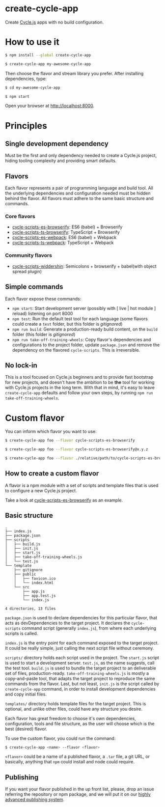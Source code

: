 
# create-cycle-app

Create [Cycle.js](https://cycle.js.org/) apps with no build configuration.

# How to use it

  ```sh
  $ npm install --global create-cycle-app

  $ create-cycle-app my-awesome-cycle-app
  ```

Then choose the flavor and stream library you prefer. After installing dependencies, type:

  ```sh
  $ cd my-awesome-cycle-app

  $ npm start
  ```

Open your browser at [http://localhost:8000](http://localhost:8000).

# Principles

## Single development dependency

Must be the first and only dependency needed to create a Cycle.js project, hiding tooling complexity and providing smart defaults.

## Flavors

Each flavor represents a pair of programming language and build tool. All the underlying dependencies and configuration needed must be hidden behind the flavor. All flavors must adhere to the same basic structure and commands.

### Core flavors

- [cycle-scripts-es-browserify](./cycle-scripts-es-browserify/): ES6 (babel) + Browserify
- [cycle-scripts-ts-browserify](./cycle-scripts-ts-browserify/): TypeScript + Browserify
- [cycle-scripts-es-webpack](./cycle-scripts-es-webpack/): ES6 (babel) + Webpack
- [cycle-scripts-ts-webpack](./cycle-scripts-ts-webpack/): TypeScript + Webpack

### Community flavors

- [cycle-scripts-widdershin](https://github.com/Widdershin/cycle-scripts-widdershin): Semicolons + browserify + babel(with object spread plugin)

## Simple commands

Each flavor expose these commands:

- `npm start`: Start development server (possibly with [ live | hot module ] reload) listening on port 8000
- `npm test`: Run the default test tool for each language (some flavors could create a `test` folder, but this folder is *gitignored*)
- `npm run build`: Generate a production-ready build content, on the `build` folder (this folder is *gitignored*)
- `npm run take-off-training-wheels`: Copy flavor's dependencies and configurations to the project folder, update `package.json` and remove the dependency on the flavored `cycle-scripts`. This is irreversible.

## No lock-in

This is a tool focused on Cycle.js beginners and to provide fast bootstrap for new projects, and doesn't have the ambition to be **the** tool for working with Cycle.js projects in the long term. With that in mind, it's easy to leave `create-cycle-app` defaults and follow your own steps, by running `npm run take-off-training-wheels`.

# Custom flavor

You can inform which flavor you want to use:

  ```sh
  $ create-cycle-app foo --flavor cycle-scripts-es-browserify

  $ create-cycle-app foo --flavor cycle-scripts-es-browserify@x.y.z

  $ create-cycle-app foo --flavor ./relative/path/to/cycle-scripts-es-browserify
  ```

## How to create a custom flavor

A flavor is a npm module with a set of scripts and template files that is used to configure a new Cycle.js project.

Take a look at [cycle-scripts-es-browserify](./cycle-scripts-es-browserify) as an example.

## Basic structure

```
.
├── index.js
├── package.json
├── scripts
│   ├── build.js
│   ├── init.js
│   ├── start.js
│   ├── take-off-training-wheels.js
│   └── test.js
└── template
    ├── gitignore
    ├── public
    │   ├── favicon.ico
    │   └── index.html
    └── src
        ├── app.js
        ├── app.test.js
        └── index.js

4 directories, 13 files
```

`package.json` is used to declare dependencies for this particular flavor, that acts as devDependencies to the target project. It declares the `cycle-scripts` command script (generally `index.js`), from where each underlying scripts is called.

`index.js` is the entry point for each command exposed to the target project. It could be really simple, just calling the next script file without ceremony.

`scripts/` directory holds each script used in the project. The `start.js` script is used to start a development server. `test.js`, as the name suggests, call the test tool. `build.js` is used to bundle the target project to an deliverable set of files, production-ready. `take-off-training-wheels.js` is mostly a copy-and-paste tool, that adapts the target project to reproduce the same commands from the flavor. Last, but not least, `init.js` is the script called by `create-cycle-app` command, in order to install development dependencies and copy initial files.

`templates/` directory holds template files for the target project. This is optional, and unlike other files, could have any structure you desire.

Each flavor has great freedom to choose it's own dependencies, configuration, tools and file structure, as the user will choose which is the best (desired) flavor.

To use the custom flavor, you could run the command:

```sh
$ create-cycle-app <name> --flavor <flavor>
```

`<flavor>` could be a name of a published flavor, a `.tar` file, a git URL, or basically, anything that `npm` could install and node could require.

## Publishing

If you want your flavor published in the up front list, please, drop an issue referring the repository or npm package, and we will put it on our [highly advanced publishing system](https://gist.github.com/geovanisouza92/0f33b55f62baca22c6bdb73b56333311).

